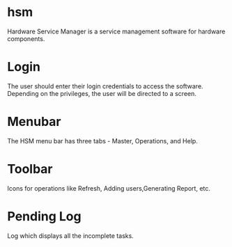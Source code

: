 # hsm
Hardware Service Manager is a service management software for hardware components.
<h1>Login</h1>
The user should enter their login credentials to access the software.
Depending on the privileges, the user will be directed to a screen.
<h1>Menubar</h1>
The HSM menu bar has three tabs - Master, Operations, and Help.
<h1>Toolbar</h1>
Icons for operations like Refresh, Adding users,Generating Report, etc.
<h1>Pending Log</h1>
Log which displays all the incomplete tasks.
